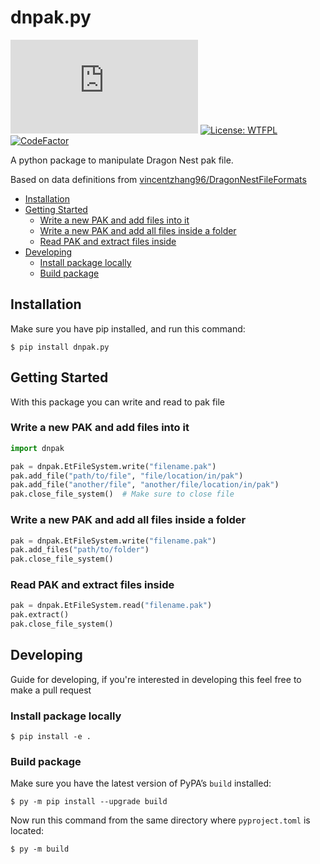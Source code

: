 # dnpak.py

![PyPI](https://img.shields.io/pypi/v/dnpak.py?color=success)
[![License: WTFPL](https://img.shields.io/badge/License-WTFPL-brightgreen.svg)](http://www.wtfpl.net/about/)
[![CodeFactor](https://www.codefactor.io/repository/github/veirt/dnpak.py/badge)](https://www.codefactor.io/repository/github/veirt/dnpak.py)

A python package to manipulate Dragon Nest pak file.

Based on data definitions from [vincentzhang96/DragonNestFileFormats](http://vincentzhang96.github.io/DragonNestFileFormats/files/pak)

- [Installation](#installation)
- [Getting Started](#getting-started)
  - [Write a new PAK and add files into it](#write-a-new-pak-and-add-files-into-it)
  - [Write a new PAK and add all files inside a folder](#write-a-new-pak-and-add-all-files-inside-a-folder)
  - [Read PAK and extract files inside](#read-pak-and-extract-files-inside)
- [Developing](#developing)
  - [Install package locally](#install-package-locally)
  - [Build package](#build-package)

## Installation

Make sure you have pip installed, and run this command:

```shell
$ pip install dnpak.py
```

## Getting Started

With this package you can write and read to pak file

### Write a new PAK and add files into it

```python
import dnpak

pak = dnpak.EtFileSystem.write("filename.pak")
pak.add_file("path/to/file", "file/location/in/pak")
pak.add_file("another/file", "another/file/location/in/pak")
pak.close_file_system()  # Make sure to close file
```

### Write a new PAK and add all files inside a folder

```python
pak = dnpak.EtFileSystem.write("filename.pak")
pak.add_files("path/to/folder")
pak.close_file_system()
```

### Read PAK and extract files inside

```python
pak = dnpak.EtFileSystem.read("filename.pak")
pak.extract()
pak.close_file_system()
```

## Developing

Guide for developing, if you're interested in developing this feel free to make a pull request

### Install package locally

```shell
$ pip install -e .
```

### Build package

Make sure you have the latest version of PyPA’s `build` installed:

```shell
$ py -m pip install --upgrade build
```

Now run this command from the same directory where `pyproject.toml` is located:

```shell
$ py -m build
```
